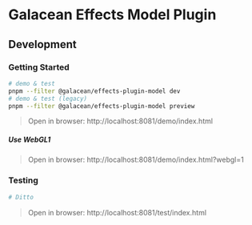 # Galacean Effects Model Plugin

## Development

### Getting Started

``` bash
# demo & test
pnpm --filter @galacean/effects-plugin-model dev
# demo & test (legacy)
pnpm --filter @galacean/effects-plugin-model preview
```

> Open in browser: http://localhost:8081/demo/index.html

##### Use WebGL1

> Open in browser: http://localhost:8081/demo/index.html?webgl=1

### Testing

``` bash
# Ditto
```

> Open in browser: http://localhost:8081/test/index.html
